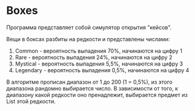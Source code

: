 # Boxes
Программа представляет собой симулятор открытия "кейсов".

Вещи в боксах разбиты на редкости и представлены числами:
1) Common - вероятность выпадения 70%, начинаются на цифру 1
2) Rare - вероятность выпадения 24%, начинаются на цифру 2
3) Mystical - вероятность выпадения 5,5%, начинаются на цифру 3
4) Legendary - вероятность выпадения 0,5%, начинаются на цифру 4

В алгоритме прописан диапазон от 1 до 200 (1 = 0,5%), из этого диапазона рандомно выбирается число. 
В зависимости от того, к диапазону какой редкости оно пренадлежит, выбирается предмет из List этой редкости.
